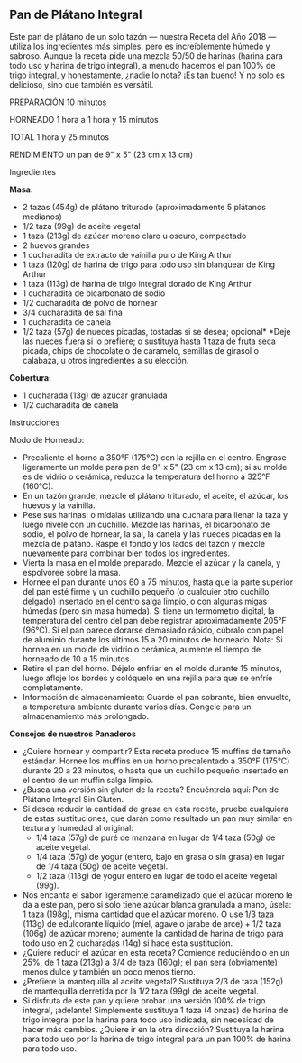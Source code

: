 ## Pan de Plátano Integral

Este pan de plátano de un solo tazón — nuestra Receta del Año 2018 — utiliza los ingredientes más simples, pero es increíblemente húmedo y sabroso. Aunque la receta pide una mezcla 50/50 de harinas (harina para todo uso y harina de trigo integral), a menudo hacemos el pan 100% de trigo integral, y honestamente, ¿nadie lo nota? ¡Es tan bueno! Y no solo es delicioso, sino que también es versátil.

PREPARACIÓN
10 minutos

HORNEADO
1 hora a 1 hora y 15 minutos

TOTAL
1 hora y 25 minutos

RENDIMIENTO
un pan de 9" x 5" (23 cm x 13 cm)

Ingredientes

**Masa:**
- 2 tazas (454g) de plátano triturado (aproximadamente 5 plátanos medianos)
- 1/2 taza (99g) de aceite vegetal
- 1 taza (213g) de azúcar moreno claro u oscuro, compactado
- 2 huevos grandes
- 1 cucharadita de extracto de vainilla puro de King Arthur
- 1 taza (120g) de harina de trigo para todo uso sin blanquear de King Arthur
- 1 taza (113g) de harina de trigo integral dorado de King Arthur
- 1 cucharadita de bicarbonato de sodio
- 1/2 cucharadita de polvo de hornear
- 3/4 cucharadita de sal fina
- 1 cucharadita de canela
- 1/2 taza (57g) de nueces picadas, tostadas si se desea; opcional*
  *Deje las nueces fuera si lo prefiere; o sustituya hasta 1 taza de fruta seca picada, chips de chocolate o de caramelo, semillas de girasol o calabaza, u otros ingredientes a su elección.

**Cobertura:**
- 1 cucharada (13g) de azúcar granulada
- 1/2 cucharadita de canela

Instrucciones

Modo de Horneado:
- Precaliente el horno a 350°F (175°C) con la rejilla en el centro. Engrase ligeramente un molde para pan de 9" x 5" (23 cm x 13 cm); si su molde es de vidrio o cerámica, reduzca la temperatura del horno a 325°F (160°C).
- En un tazón grande, mezcle el plátano triturado, el aceite, el azúcar, los huevos y la vainilla.
- Pese sus harinas; o mídalas utilizando una cuchara para llenar la taza y luego nivele con un cuchillo. Mezcle las harinas, el bicarbonato de sodio, el polvo de hornear, la sal, la canela y las nueces picadas en la mezcla de plátano. Raspe el fondo y los lados del tazón y mezcle nuevamente para combinar bien todos los ingredientes.
- Vierta la masa en el molde preparado. Mezcle el azúcar y la canela, y espolvoree sobre la masa.
- Hornee el pan durante unos 60 a 75 minutos, hasta que la parte superior del pan esté firme y un cuchillo pequeño (o cualquier otro cuchillo delgado) insertado en el centro salga limpio, o con algunas migas húmedas (pero sin masa húmeda). Si tiene un termómetro digital, la temperatura del centro del pan debe registrar aproximadamente 205°F (96°C). Si el pan parece dorarse demasiado rápido, cúbralo con papel de aluminio durante los últimos 15 a 20 minutos de horneado. Nota: Si hornea en un molde de vidrio o cerámica, aumente el tiempo de horneado de 10 a 15 minutos.
- Retire el pan del horno. Déjelo enfriar en el molde durante 15 minutos, luego afloje los bordes y colóquelo en una rejilla para que se enfríe completamente.
- Información de almacenamiento: Guarde el pan sobrante, bien envuelto, a temperatura ambiente durante varios días. Congele para un almacenamiento más prolongado.

**Consejos de nuestros Panaderos**
- ¿Quiere hornear y compartir? Esta receta produce 15 muffins de tamaño estándar. Hornee los muffins en un horno precalentado a 350°F (175°C) durante 20 a 23 minutos, o hasta que un cuchillo pequeño insertado en el centro de un muffin salga limpio.
- ¿Busca una versión sin gluten de la receta? Encuéntrela aquí: Pan de Plátano Integral Sin Gluten.
- Si desea reducir la cantidad de grasa en esta receta, pruebe cualquiera de estas sustituciones, que darán como resultado un pan muy similar en textura y humedad al original:
  - 1/4 taza (57g) de puré de manzana en lugar de 1/4 taza (50g) de aceite vegetal.
  - 1/4 taza (57g) de yogur (entero, bajo en grasa o sin grasa) en lugar de 1/4 taza (50g) de aceite vegetal.
  - 1/2 taza (113g) de yogur entero en lugar de todo el aceite vegetal (99g).
- Nos encanta el sabor ligeramente caramelizado que el azúcar moreno le da a este pan, pero si solo tiene azúcar blanca granulada a mano, úsela: 1 taza (198g), misma cantidad que el azúcar moreno. O use 1/3 taza (113g) de edulcorante líquido (miel, agave o jarabe de arce) + 1/2 taza (106g) de azúcar moreno; aumente la cantidad de harina de trigo para todo uso en 2 cucharadas (14g) si hace esta sustitución.
- ¿Quiere reducir el azúcar en esta receta? Comience reduciéndolo en un 25%, de 1 taza (213g) a 3/4 de taza (160g); el pan será (obviamente) menos dulce y también un poco menos tierno.
- ¿Prefiere la mantequilla al aceite vegetal? Sustituya 2/3 de taza (152g) de mantequilla derretida por la 1/2 taza (99g) de aceite vegetal.
- Si disfruta de este pan y quiere probar una versión 100% de trigo integral, ¡adelante! Simplemente sustituya 1 taza (4 onzas) de harina de trigo integral por la harina para todo uso indicada, sin necesidad de hacer más cambios. ¿Quiere ir en la otra dirección? Sustituya la harina para todo uso por la harina de trigo integral para un pan 100% de harina para todo uso.